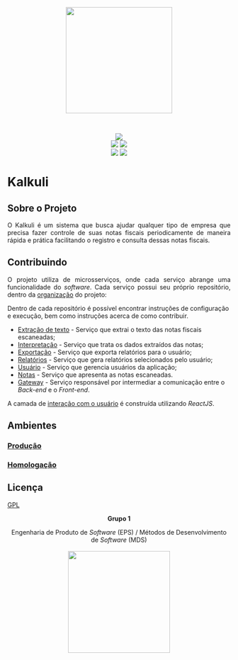 
<p align="center"><a href="https://fga-eps-mds.github.io/2018.2-Kalkuli/" target="_blank"><img width="240"src="https://user-images.githubusercontent.com/26073710/46049201-7eba4780-c103-11e8-9c79-37ff934af6ad.png"></a></p>

<br>


<p align="center">
<a href="https://github.com/fga-eps-mds/2018.2-Kalkuli/issues?q=is%3Aissue+is%3Aclosed"><img src="https://img.shields.io/github/issues-closed/fga-eps-mds/2018.2-Kalkuli.svg?style=for-the-badge&colorA=gray&logo=github&colorB=0F8891&logoColor=F7F7F7&logoWidth=15"/></a>
<br>    
<a href="#"><img src="https://img.shields.io/badge/MDS--EPS-2018.2-0F8891.svg?style=for-the-badge"></a>
<a href="https://opensource.org/licenses/GPL-3.0"><img src="https://img.shields.io/badge/license-GPL--3.0-0F8891.svg?style=for-the-badge"/></a> <br>
<a href="https://kalkuli-front-end.herokuapp.com/"><img src="https://img.shields.io/badge/heroku-production-353535.svg?style=for-the-badge&logo=heroku&colorA=gray&logoColor=F7F7F7&logoWidth=25"/></a>
<a href="https://kalkuli-front-end-hom.herokuapp.com/"><img src="https://img.shields.io/badge/heroku-homolog-353535.svg?style=for-the-badge&logo=heroku&colorA=gray&logoColor=F7F7F7&logoWidth=25"/></a>
</p>


# Kalkuli

## Sobre o Projeto   

<p align="justify">O Kalkuli é um sistema que busca ajudar qualquer tipo de empresa que precisa fazer controle de suas notas fiscais periodicamente de maneira rápida e prática facilitando o registro e consulta dessas notas fiscais.</p>

## Contribuindo
<p align="justify">
O projeto utiliza de microsserviços, onde cada serviço abrange uma funcionalidade do <i>software</i>. Cada serviço possui seu próprio repositório, dentro da <a href="https://github.com/Kalkuli" title="Organização do Projeto Kalkuli">organização</a> do projeto:

Dentro de cada repositório é possível encontrar instruções de configuração e execução, bem como instruções acerca de como contribuir.

<ul>
    <li><a href="https://github.com/Kalkuli/2018.2-Kalkuli_Extraction" title="Organização do Projeto Kalkuli">Extração de texto</a> - Serviço que extrai o texto das notas fiscais escaneadas;</li>
    <li><a href="https://github.com/Kalkuli/2018.2-Kalkuli_Interpretation" title="Organização do Projeto Kalkuli">Interpretação</a> - Serviço que trata os dados extraídos das notas;</li>
    <li><a href="https://github.com/Kalkuli/2018.2-Kalkuli_Export" title="Organização do Projeto Kalkuli">Exportação</a> - Serviço que exporta relatórios para o usuário;</li>
    <li><a href="https://github.com/Kalkuli/2018.2-Kalkuli_Reports" title="Organização do Projeto Kalkuli">Relatórios</a> - Serviço que gera relatórios selecionados pelo usuário;</li>
    <li><a href="https://github.com/Kalkuli/2018.2-Kalkuli_Users" title="Organização do Projeto Kalkuli">Usuário</a> - Serviço que gerencia usuários da aplicação;</li>
    <li><a href="https://github.com/Kalkuli/2018.2-Kalkuli_Receipts" title="Organização do Projeto Kalkuli">Notas</a> - Serviço que apresenta as notas escaneadas. </li>
    <li><a href="https://github.com/Kalkuli/2018.2-Kalkuli_Gateway" title="Organização do Projeto Kalkuli">Gateway</a> - Serviço responsável por intermediar a comunicação entre o <i>Back-end</i> e o <i>Front-end</i>. </li>
</ul>

A camada de <a href="https://github.com/Kalkuli/2018.2-Kalkuli_Front-End" title="Front-end">interação com o usuário</a> é construída utilizando <i>ReactJS</i>.

</p>


## Ambientes

### [Produção](https://kalkuli-front-end.herokuapp.com/)   

### [Homologação](https://kalkuli-front-end-hom.herokuapp.com/)  

## Licença

[GPL](https://opensource.org/licenses/GPL-3.0)


<p align="center"><b>Grupo 1</b></p>
<p align="center">Engenharia de Produto de <i>Software</i> (EPS) / Métodos de Desenvolvimento de <i>Software</i> (MDS)<br /><br />
<a href="https://fga.unb.br" target="_blank"><img width="230"src="https://4.bp.blogspot.com/-0aa6fAFnSnA/VzICtBQgciI/AAAAAAAARn4/SxVsQPFNeE0fxkCPVgMWbhd5qIEAYCMbwCLcB/s1600/unb-gama.png"></a>
</p>